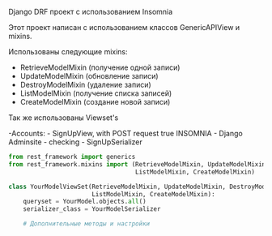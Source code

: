 Django DRF проект с использованием Insomnia

Этот проект написан с использованием классов GenericAPIView и mixins.

Использованы следующие mixins:
- RetrieveModelMixin (получение одной записи)
- UpdateModelMixin (обновление записи)
- DestroyModelMixin (удаление записи)
- ListModelMixin (получение списка записей)
- CreateModelMixin (создание новой записи)

Так же использованы Viewset's

-Accounts:
    - SignUpView, with POST request true INSOMNIA 
    - Django Adminsite - checking
    - SignUpSerializer 

```python
from rest_framework import generics
from rest_framework.mixins import (RetrieveModelMixin, UpdateModelMixin, DestroyModelMixin,
                                   ListModelMixin, CreateModelMixin)

class YourModelViewSet(RetrieveModelMixin, UpdateModelMixin, DestroyModelMixin,
                       ListModelMixin, CreateModelMixin):
    queryset = YourModel.objects.all()
    serializer_class = YourModelSerializer

    # Дополнительные методы и настройки